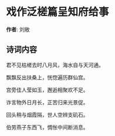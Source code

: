 # 戏作泛槎篇呈知府给事

**作者**: 刘敞

## 诗词内容

君不见枯槎去时八月风，海水自与天河通。

飘飘反出扶桑上，恍惚遍历群仙宫。

宫旁佳人莹如玉，邂逅相聚欢不足。

诈言物外日月长，正苦归来光景促。

回头稍与烟霞隔，世人空辨支矶石。

伯劳燕子东西飞，惆怅中间断消息。

